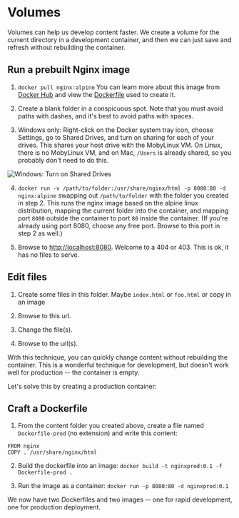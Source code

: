 Volumes
=======

Volumes can help us develop content faster.  We create a volume for the current directory in a development container, and then we can just save and refresh without rebuilding the container.


Run a prebuilt Nginx image
--------------------------

1. `docker pull nginx:alpine`  You can learn more about this image from [Docker Hub](https://hub.docker.com/_/nginx/) and view the [Dockerfile](https://github.com/nginxinc/docker-nginx/blob/590f9ba27d6d11da346440682891bee6694245f5/mainline/alpine/Dockerfile) used to create it.

2. Create a blank folder in a conspicuous spot.  Note that you must avoid paths with dashes, and it's best to avoid paths with spaces.

3. Windows only: Right-click on the Docker system tray icon, choose Settings, go to Shared Drives, and turn on sharing for each of your drives.  This shares your host drive with the MobyLinux VM.  On Linux, there is no MobyLinux VM, and on Mac, `/Users` is already shared, so you probably don't need to do this.

![Windows: Turn on Shared Drives](shared-drives.png)

4. `docker run -v /path/to/folder:/usr/share/nginx/html -p 8080:80 -d nginx:alpine` swapping out `/path/to/folder` with the folder you created in step 2.  This runs the nginx image based on the alpine linux distribution, mapping the current folder into the container, and mapping port `8080` outside the container to port `80` inside the container.  (If you're already using port 8080, choose any free port.  Browse to this port in step 2 as well.)

4. Browse to [http://localhost:8080](http://localhost:8080).  Welcome to a 404 or 403.  This is ok, it has no files to serve.


Edit files
----------

1. Create some files in this folder.  Maybe `index.html` or `foo.html` or copy in an image

2. Browse to this url.

3. Change the file(s).

4. Browse to the url(s).

With this technique, you can quickly change content without rebuilding the container.  This is a wonderful technique for development, but doesn't work well for production -- the container is empty.

Let's solve this by creating a production container:


Craft a Dockerfile
------------------

1. From the content folder you created above, create a file named `Dockerfile-prod` (no extension) and write this content:

```
FROM nginx
COPY . /usr/share/nginx/html
```

2. Build the dockerfile into an image: `docker build -t nginxprod:0.1 -f Dockerfile-prod .`

3. Run the image as a container: `docker run -p 8080:80 -d nginxprod:0.1`

We now have two Dockerfiles and two images -- one for rapid development, one for production deployment.
